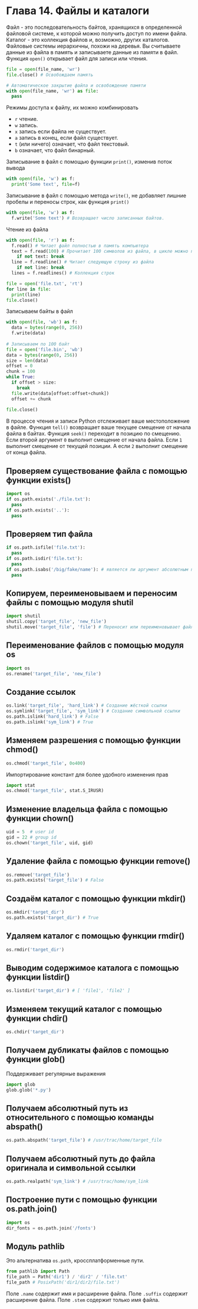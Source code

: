 # Глава 14. Файлы и каталоги
Файл - это последовательность байтов, хранящихся в определенной файловой системе,
к которой можно получить доступ по имени файла.
Каталог - это коллекция файлов и, возможно, других каталогов.
Файловые системы иерархичны, похожи на деревья.
Вы считываете данные из файла в память и записываете данные из памяти в файл.
Функция `open()` открывает файл для записи или чтения.
```python
file = open(file_name, 'wr')
file.close() # Освобождаем память

# Автоматическое закрытие файла и освобождение памяти
with open(file_name, 'wr') as file:
  pass 
```
Режимы доступа к файлу, их можно комбинировать
- `r` чтение.
- `w` запись.
- `x` запись если файла не существует.
- `a` запись в конец, если файл существует.
- `t` (или ничего) означает, что файл текстовый.
- `b` означает, что файл бинарный.

Записывание в файл с помощью функции `print()`, изменив поток вывода
```python
with open(file, 'w') as f:
  print('Some text', file=f)
```
Записывание в файл с помощью метода `write()`,
не добавляет лишние пробелы и переносы строк, как функция `print()`
```python
with open(file, 'w') as f:
  f.write('Some text') # Возвращает число записанных байтов.
```
Чтение из файла
```python
with open(file, 'r') as f:
  f.read() # Читает файл полностью в память компьютера
  text = f.read(100) # Прочитает 100 символов из файла, в цикле можно прочитать весь файл
    if not text: break
  line = f.readline() # Читает следующую строку из файла
    if not line: break
  lines = f.readlines() # Коллекция строк

file = open('file.txt', 'rt')
for line in file:
  print(line)
file.close()
```
Записываем байты в файл
```python
with open(file, 'wb') as f:
  data = bytes(range(0, 256))
  f.write(data)
  
# Записываем по 100 байт
file = open('file.bin', 'wb')
data = bytes(range(0, 256))
size = len(data)
offset = 0
chunk = 100
while True:
  if offset > size:
    break
  file.write(data[offset:offset+chunk])
  offset += chunk
  
file.close()
```
В процессе чтения и записи Python отслеживает ваше местоположение в файле.
Функция `tell()` возвращает ваше текущее смещение от начала файла в байтах.
Функция `seek()` переходит в позицию по смещению.
  Если второй аргумент `0` выполнит смещение от начала файла.
  Если `1` выполнит смещение от текущей позиции.
  А если `2` выполнит смещение от конца файла.

## Проверяем существование файла с помощью функции exists()
```python
import os
if os.path.exists('./file.txt'):
  pass
if os.path.exists('..'):
  pass
```

## Проверяем тип файла
```python
if os.path.isfile('file.txt'):
  pass
if os.path.isdir('file.txt'):
  pass
if os.path.isabs('/big/fake/name'): # является ли аргумент абсолютным путём
  pass
```

## Копируем, переименовываем и переносим файлы с помощью модуля shutil
```python
import shutil
shutil.copy('target_file', 'new_file')
shutil.move('target_file', 'file') # Переносит или переименовывает файл
```

## Переименование файлов с помощью модуля os
```python
import os
os.rename('target_file', 'new_file')
```

## Создание ссылок
```python
os.link('target_file', 'hard_link') # Создание жёсткой ссылки
os.symlink('target_file', 'sym_link') # Создание символьной ссылки
os.path.islink('hard_link') # False
os.path.islink('sym_link') # True
```

## Изменяем разрешения с помощью функции chmod()
```python
os.chmod('target_file', 0o400)
```
Импортирование констант для более удобного изменения прав
```python
import stat
os.chmod('target_file', stat.S_IRUSR)
```

## Изменение владельца файла с помощью функции chown()
```python
uid = 5  # user id
gid = 22 # group id
os.chown('target_file', uid, gid)
```

## Удаление файла с помощью функции remove()
```python
os.remove('target_file')
os.path.exists('target_file') # False
```

## Создаём каталог с помощью функции mkdir()
```python
os.mkdir('target_dir')
os.path.exists('target_dir') # True
```

## Удаляем каталог с помощью функции rmdir()
```python
os.rmdir('target_dir')
```

## Выводим содержимое каталога с помощью функции listdir()
```python
os.listdir('target_dir') # [ 'file1', 'file2' ]
```

## Изменяем текущий каталог с помощью функции chdir()
```python
os.chdir('target_dir')
```

## Получаем дубликаты файлов с помощью функции glob()
Поддерживает регулярные выражения
```python
import glob
glob.glob('*.py')
```

## Получаем абсолютный путь из относительного с помощью команды abspath()
```python
os.path.abspath('target_file') # /usr/trac/home/target_file
```

## Получаем абсолютный путь до файла оригинала и символьной ссылки
```python
os.path.realpath('sym_link') # /usr/trac/home/sym_link
```

## Построение пути с помощью функции os.path.join()
```python
import os
dir_fonts = os.path.join('/fonts')
```

## Модуль pathlib
Это альтернатива `os.path`, кроссплатформенные пути.
```python
from pathlib import Path
file_path = Path('dir1') / 'dir2' / 'file.txt'
file_path # PosixPath('dir1/dir2/file.txt')
```
Поле `.name` содержит имя и расширение файла.
Поле `.suffix` содержит расширение файла.
Поле `.stem` содержит только имя файла.
